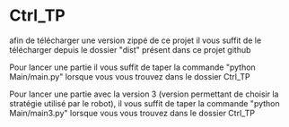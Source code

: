 # Ctrl_TP

afin de télécharger une version zippé de ce projet il vous suffit de le télécharger depuis le dossier "dist" présent dans ce projet github

Pour lancer une partie il vous suffit de taper la commande "python Main/main.py" lorsque vous vous trouvez dans le dossier Ctrl_TP

Pour lancer une partie avec la version 3 (version permettant de choisir la stratégie utilisé par le robot), il vous suffit de taper la commande "python Main/main3.py" lorsque vous vous trouvez dans le dossier Ctrl_TP
